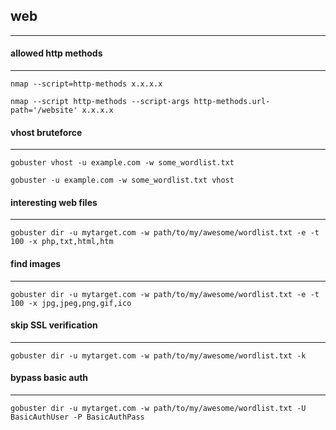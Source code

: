 ## web
-----
#### allowed http methods
-----

```nmap --script=http-methods x.x.x.x```

```nmap --script http-methods --script-args http-methods.url-path='/website' x.x.x.x```

#### vhost bruteforce
-----

```gobuster vhost -u example.com -w some_wordlist.txt```

```gobuster -u example.com -w some_wordlist.txt vhost```

#### interesting web files
-----

```gobuster dir -u mytarget.com -w path/to/my/awesome/wordlist.txt -e -t 100 -x php,txt,html,htm```

#### find images
-----

```gobuster dir -u mytarget.com -w path/to/my/awesome/wordlist.txt -e -t 100 -x jpg,jpeg,png,gif,ico```

#### skip SSL verification
-----

```gobuster dir -u mytarget.com -w path/to/my/awesome/wordlist.txt -k```

#### bypass basic auth
-----

```gobuster dir -u mytarget.com -w path/to/my/awesome/wordlist.txt -U BasicAuthUser -P BasicAuthPass```